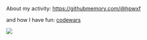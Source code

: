 
<!-- About my activity: https://www.gitmemory.com/hpwxf -->
About my activity: https://githubmemory.com/@hpwxf

and how I have fun: [codewars](https://codewars.com)

![](https://www.codewars.com/users/hpwxf/badges/micro)
